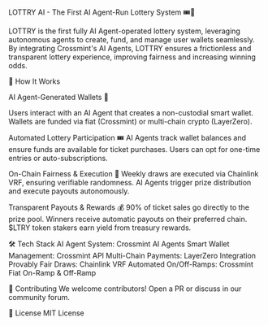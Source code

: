 LOTTRY AI - The First AI Agent-Run Lottery System 🎟️🤖

LOTTRY is the first fully AI Agent-operated lottery system, leveraging autonomous agents to create, fund, and manage user wallets seamlessly. By integrating Crossmint's AI Agents, LOTTRY ensures a frictionless and transparent lottery experience, improving fairness and increasing winning odds.

🔧 How It Works

AI Agent-Generated Wallets 🏦

Users interact with an AI Agent that creates a non-custodial smart wallet.
Wallets are funded via fiat (Crossmint) or multi-chain crypto (LayerZero).

Automated Lottery Participation 🎟
AI Agents track wallet balances and ensure funds are available for ticket purchases.
Users can opt for one-time entries or auto-subscriptions.

On-Chain Fairness & Execution 🔗
Weekly draws are executed via Chainlink VRF, ensuring verifiable randomness.
AI Agents trigger prize distribution and execute payouts autonomously.

Transparent Payouts & Rewards 💰
90% of ticket sales go directly to the prize pool.
Winners receive automatic payouts on their preferred chain.
$LTRY token stakers earn yield from treasury rewards.

🛠 Tech Stack
AI Agent System: Crossmint AI Agents
Smart Wallet Management: Crossmint API
Multi-Chain Payments: LayerZero Integration
Provably Fair Draws: Chainlink VRF
Automated On/Off-Ramps: Crossmint Fiat On-Ramp & Off-Ramp


🤝 Contributing
We welcome contributors! Open a PR or discuss in our community forum.

📜 License
MIT License

